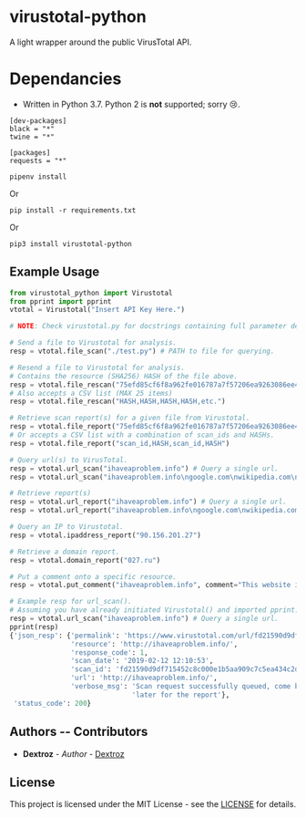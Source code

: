 # virustotal-python
A light wrapper around the public VirusTotal API.

# Dependancies
* Written in Python 3.7. Python 2 is **not** supported; sorry 😢.

```
[dev-packages]
black = "*"
twine = "*"

[packages]
requests = "*"
```

```pipenv install```

Or 

```pip install -r requirements.txt```

Or

```pip3 install virustotal-python```

## Example Usage
```python
from virustotal_python import Virustotal
from pprint import pprint
vtotal = Virustotal("Insert API Key Here.")

# NOTE: Check virustotal.py for docstrings containing full parameter descriptions.

# Send a file to Virustotal for analysis.
resp = vtotal.file_scan("./test.py") # PATH to file for querying.

# Resend a file to Virustotal for analysis.
# Contains the resource (SHA256) HASH of the file above.
resp = vtotal.file_rescan("75efd85cf6f8a962fe016787a7f57206ea9263086ee496fc62e3fc56734d4b53")
# Also accepts a CSV list (MAX 25 items)
resp = vtotal.file_rescan("HASH,HASH,HASH,HASH,etc.")

# Retrieve scan report(s) for a given file from Virustotal. 
resp = vtotal.file_report("75efd85cf6f8a962fe016787a7f57206ea9263086ee496fc62e3fc56734d4b53")
# Or accepts a CSV list with a combination of scan_ids and HASHs.
resp = vtotal.file_report("scan_id,HASH,scan_id,HASH")

# Query url(s) to VirusTotal.
resp = vtotal.url_scan("ihaveaproblem.info") # Query a single url.
resp = vtotal.url_scan("ihaveaproblem.info\ngoogle.com\nwikipedia.com\ngithub.com") # Query multiple url(s) seperated by "\n" character.

# Retrieve report(s)
resp = vtotal.url_report("ihaveaproblem.info") # Query a single url.
resp = vtotal.url_report("ihaveaproblem.info\ngoogle.com\nwikipedia.com\ngithub.com", scan="1") # Get the report(s) for a url(s), scan_id(s).

# Query an IP to Virustotal.
resp = vtotal.ipaddress_report("90.156.201.27")

# Retrieve a domain report.
resp = vtotal.domain_report("027.ru")

# Put a comment onto a specific resource.
resp = vtotal.put_comment("ihaveaproblem.info", comment="This website is flagged by a few scanners as malicious! #watchout")
```

```python
# Example resp for url_scan().
# Assuming you have already initiated Virustotal() and imported pprint.
resp = vtotal.url_scan("ihaveaproblem.info") # Query a single url.
pprint(resp)
{'json_resp': {'permalink': 'https://www.virustotal.com/url/fd21590d9df715452c8c000e1b5aa909c7c5ea434c2ddcad3f4ccfe9b0ee224e/analysis/1549973453/',
               'resource': 'http://ihaveaproblem.info/',
               'response_code': 1,
               'scan_date': '2019-02-12 12:10:53',
               'scan_id': 'fd21590d9df715452c8c000e1b5aa909c7c5ea434c2ddcad3f4ccfe9b0ee224e-1549973453',
               'url': 'http://ihaveaproblem.info/',
               'verbose_msg': 'Scan request successfully queued, come back '
                              'later for the report'},
 'status_code': 200}
```

## Authors -- Contributors

* **Dextroz** - *Author* - [Dextroz](https://github.com/Dextroz)

## License
This project is licensed under the MIT License - see the [LICENSE](LICENSE) for details.
